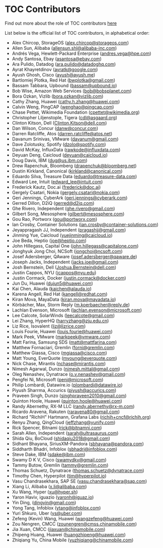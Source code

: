 # TOC Contributors

Find out more about the role of TOC contributors [here](https://github.com/cncf/toc/blob/main/CONTRIBUTING.md#toc-contributors)

List below is the official list of TOC contributors, in alphabetical order:

* Alex Chircop, StorageOS (alex.chircop@storageos.com)
* Allen Sun, Alibaba (allensun.shl@alibaba-inc.com)
* Andrés Vega, Hewlett-Packard Enterprise (andres.vega@hpe.com)
* Andy Santosa, Ebay (asantosa@ebay.com)
* Ara	Pulido, Datadog	(ara.pulido@datadoghq.com)
* Ayrat Khayretdinov (ayratk@google.com)
* Ayush Ghosh, Cisco (ayush@ayush.me)
* Bartlomiej Plotka, Red Hat (bwplotka@gmail.com)
* Bassam Tabbara, Upbound	(bassam@upbound.io)
* Bob	Wise, Amazon Web Services	(bob@bobsplanet.com)
* Bora Ozkan, Vizlib (bora.ozkan@vizlib.com)
* Cathy	Zhang, Huawei (cathy.h.zhang@huawei.com)
* Calvin Weng, PingCAP (wenghao@pingcap.com)
* Chase	Pettet, Wikimedia	Foundation (cpettet@wikimedia.org)
* Christopher Liljenstople, Tigera (cdl@asgaard.org)
* Clinton	Kitson, Dell (Clinton.Kitson@dell.com)
* Dan	Wilson, Concur	(danw@concur.com)
* Darren Ratcliffe, Atos (darren.ratcliffe@atos.net)
* Davanum Srinivas, VMware (davanum@gmail.com)
* Dave Zolotusky, Spotify (dzolo@spotify.com)
* David McKay, InfluxData (rawkode@influxdata.com)
* Deyuan Deng, Caicloud (deyuan@caicloud.io)
* Doug Davis, IBM (dug@us.ibm.com)
* Drew Rapenchuk, Bloomberg	(drapenchuk@bloomberg.net)
* Dustin Kirkland, Canonical (kirkland@canonical.com)
* Eduardo	Silva, Treasure Data (eduardo@treasure-data.com)
* Edward Lee, Intuit (edward_lee@intuit.com)
* Frederick Kautz, Doc.ai (frederick@doc.ai)
* Gergely Csatari, Nokia (gergely.csatari@nokia.com)
* Geri Jennings, CyberArk (geri.jennings@cyberark.com)
* Gerred Dillon, D2iQ (gerred@d2iq.com)
* Ghe	Rivero, Independent (ghe.rivero@gmail.com)
* Gilbert Song, Mesosphere (gilbert@mesosphere.com)
* Gou	Rao, Portworx (gou@portworx.com)
* Ian Crosby, Container Solutions (ian.crosby@container-solutions.com)
* Jeyappragash JJ, Independent (pragashjj@gmail.com)
* Jinming Yue, Caicloud (yuejinming@caicloud.io)
* Joe Beda, Heptio (joe@heptio.com)
* John Hillegass, Capital One (john.hillegass@capitalone.com)
* Jonghyuk Jong Choi, NCSoft (jongchoi@ncsoft.com)
* Josef Adersberger, QAware (josef.adersberger@qaware.de)
* Joseph Jacks, Independent	(jacks.joe@gmail.com)
* Josh Bernstein, Dell (Joshua.Bernstein@dell.com)
* Justin Cappos, NYU (jcappos@nyu.edu)
* Justin Cormack, Docker (justin.cormack@docker.com)
* Jun Du, Huawei (dujun5@huawei.com)
* Kai Chen, Alauda (kaichen@alauda.io)
* Karena Angell, Red Hat (kangell@redhat.com)
* Kiran Mova, MayaData (kiran.mova@mayadata.io)
* Körbächer, Max, Storm Reply (m.koerbaecher@reply.de)
* Lachlan	Evenson, Microsoft (lachlan.evenson@microsoft.com)
* Lee Calcote, SolarWinds (leecalcote@gmail.com)
* Lei	Zhang, HyperHQ (harryzhang@zju.edu.cn)
* Liz Rice, Isovalent (liz@lizrice.com)
* Louis Fourie, Huawei (louis.fourie@huawei.com)
* Mark Peek, VMware	(markpeek@vmware.com)
* Matt Farina, Samsung SDS (matt@mattfarina.com)
* Matthew Fornaciari, Gremlin (forni@gremlin.com)
* Matthew Giassa, Cisco (mgiassa@cisco.com)
* Matt Young, EverQuote (myoung@everquote.com)
* Nick Chase, Mirantis	(nchase@mirantis.com)
* Nimesh Agarwal, Dunzo (nimesh.mittal@gmail.com)
* Oleg Nenashev, Dynatrace (o.v.nenashev@gmail.com)
* Pengfei Ni, Microsoft (peni@microsoft.com)
* Philip Lombardi, Datawire.io (plombardi@datawire.io)
* Piyush Sharrma, Accurics (piyush@accurics.com)
* Praveen Singh, Dunzo (singhpraveen2010@gmail.com)
* Quinton Hoole, Huawei (quinton.hoole@huawei.com)
* Randy	Abernethy, RX-M LLC (randy.abernethy@rx-m.com)
* Ricardo Aravena, Rakuten (raravena80@gmail.com)
* Richard "RichiH" Hartmann, Grafana Labs (richih+cncf@richih.org)
* Renyu Zhang, QingCloud (jeffzhang@yunify.com)
* Rick Spencer, Bitnami	(rick@bitnamni.com)
* Sarah Allen, Independent (sarah@ultrasaurus.com)
* Shida Qiu, BoCloud (shidaqiu2018@gmail.com)
* Sidhant Bhayana, SiriusXM-Pandora (sbhayana@pandora.com)
* Siddharth Bhadri, Infoblox (sbhadri@infoblox.com)
* Steve Dake, IBM (sdake@ibm.com)
* Swamy D K V, Cisco (swamydkv@gmail.com)
* Tammy Butow, Gremlin (tammy@gremlin.com)
* Thomas Schuetz, Dynatrace (thomas.schuetz@dynatrace.com)
* Timothy Chen, Hyperpilot (tim@hyperpilot.io)
* Vasu Chandrasekhara, SAP SE (vasu.chandrasekhara@sap.com)
* Xiang Li, Alibaba (x.li@alibaba.com)
* Xu Wang, Hyper (xu@hyper.sh)
* Yaron Haviv, iguazio (yaronh@iguaz.io)
* Yin Ding, (dingyin@gmail.com)
* Yong Tang, Infoblox (ytang@infoblox.com)
* Yuri Shkuro, Uber	(ys@uber.com)
* Zefeng (Kevin) Wang, Huawei (wangzefeng@huawei.com)
* Zou Nengren, CMCC (zounengren@cmss.chinamobile.com)
* Jia Xuan, CMCC (jiaxuan@chinamobile.com)
* Zhipeng Huang, Huawei (huangzhipeng@huawei.com)
* Zhiqiang Yu, China Mobile (yuzhiqiang@chinamobile.com)
